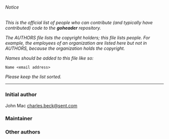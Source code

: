 ###### Notice

*This is the official list of people who can contribute (and typically have
contributed) code to the ***goheader*** repository.*

*The AUTHORS file lists the copyright holders; this file lists people. For
example, the employees of an organization are listed here but not in AUTHORS,
because the organization holds the copyright.*

*Names should be added to this file like so:*

	Name <email address>

*Please keep the list sorted.*

* * *

### Initial author

John Mac <charles.beck@sent.com>

### Maintainer



### Other authors


